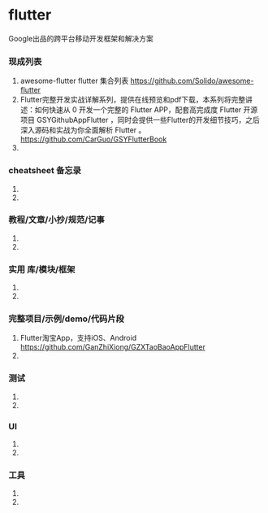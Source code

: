 # flutter
Google出品的跨平台移动开发框架和解决方案

### 现成列表
1. awesome-flutter flutter 集合列表
https://github.com/Solido/awesome-flutter
1. Flutter完整开发实战详解系列，提供在线预览和pdf下载，本系列将完整讲述：如何快速从 0 开发一个完整的 Flutter APP，配套高完成度 Flutter 开源项目 GSYGithubAppFlutter ，同时会提供一些Flutter的开发细节技巧，之后深入源码和实战为你全面解析 Flutter 。
https://github.com/CarGuo/GSYFlutterBook
1. 

### cheatsheet 备忘录
1. 
1. 

### 教程/文章/小抄/规范/记事
1. 
1. 

### 实用 库/模块/框架
1. 
1. 

### 完整项目/示例/demo/代码片段
1. Flutter淘宝App，支持iOS、Android
https://github.com/GanZhiXiong/GZXTaoBaoAppFlutter
1. 

### 测试
1. 
1. 

### UI
1. 
1. 

### 工具
1. 
1. 
